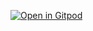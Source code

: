 [![Open in Gitpod](https://gitpod.io/button/open-in-gitpod.svg)](https://gitpod.io/#https://github.com/tele-studio/tele/tree/saas-1.0/)
